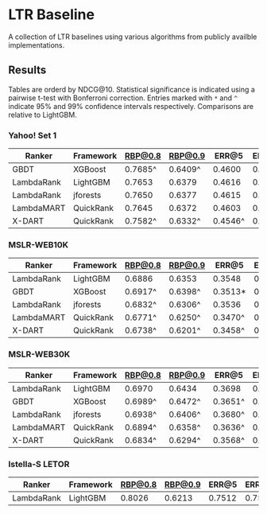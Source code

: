 
# LTR Baseline

A collection of LTR baselines using various algorithms from publicly availble implementations.

## Results

Tables are orderd by NDCG@10. Statistical significance is indicated using a
pairwise t-test with Bonferroni correction. Entries marked with `*` and `^`
indicate 95% and 99% confidence intervals respectively. Comparisons are
relative to LightGBM.

### Yahoo! Set 1

| Ranker     | Framework | RBP@0.8 | RBP@0.9 | ERR@5   | ERR@10  | ERR@20  | NDCG@5  | NDCG@10 | NDCG@20 |
|------------|-----------|---------|---------|---------|---------|---------|---------|---------|---------|
| GBDT       | XGBoost   | 0.7685^ | 0.6409^ | 0.4600  | 0.4745  | 0.4783  | 0.7439  | 0.7858  | 0.8272  |
| LambdaRank | LightGBM  | 0.7653  | 0.6379  | 0.4616  | 0.4761  | 0.4799  | 0.7425  | 0.7845  | 0.8253  |
| LambdaRank | jforests  | 0.7650  | 0.6377  | 0.4615  | 0.4760  | 0.4798  | 0.7431  | 0.7842  | 0.8256  |
| LambdaMART | QuickRank | 0.7645  | 0.6372  | 0.4603  | 0.4749  | 0.4787  | 0.7408  | 0.7827  | 0.8237  |
| X-DART     | QuickRank | 0.7582^ | 0.6332^ | 0.4546^ | 0.4695^ | 0.4735^ | 0.7237^ | 0.7688^ | 0.8124^ |


### MSLR-WEB10K

| Ranker     | Framework | RBP@0.8 | RBP@0.9 | ERR@5    | ERR@10   | ERR@20   | NDCG@5   | NDCG@10 | NDCG@20 |
|------------|-----------|---------|---------|----------|----------|----------|----------|---------|---------|
| LambdaRank | LightGBM  | 0.6886  | 0.6353  | 0.3548   | 0.3735   | 0.3815   | 0.4724   | 0.4913  | 0.5225  |
| GBDT       | XGBoost   | 0.6917^ | 0.6398^ | 0.3513\* | 0.3702\* | 0.3784\* | 0.4694\* | 0.4893  | 0.5213  |
| LambdaRank | jforests  | 0.6832^ | 0.6306^ | 0.3536   | 0.3724   | 0.3804   | 0.4672^  | 0.4865^ | 0.5180^ |
| LambdaMART | QuickRank | 0.6771^ | 0.6250^ | 0.3470^  | 0.3663^  | 0.3745^  | 0.4582^  | 0.4782^ | 0.5102^ |
| X-DART     | QuickRank | 0.6738^ | 0.6201^ | 0.3458^  | 0.3647^  | 0.3729^  | 0.4552^  | 0.4721^ | 0.5023^ |


### MSLR-WEB30K

| Ranker     | Framework | RBP@0.8 | RBP@0.9 | ERR@5   | ERR@10  | ERR@20  | NDCG@5  | NDCG@10 | NDCG@20 |
|------------|-----------|---------|---------|---------|---------|---------|---------|---------|---------|
| LambdaRank | LightGBM  | 0.6970  | 0.6434  | 0.3698  | 0.3881  | 0.3959  | 0.4865  | 0.5046  | 0.5354  |
| GBDT       | XGBoost   | 0.6989^ | 0.6472^ | 0.3651^ | 0.3836^ | 0.3914^ | 0.4847  | 0.5034  | 0.5349  |
| LambdaRank | jforests  | 0.6938^ | 0.6406^ | 0.3680^ | 0.3864^ | 0.3942^ | 0.4843^ | 0.5025^ | 0.5335^ |
| LambdaMART | QuickRank | 0.6894^ | 0.6358^ | 0.3636^ | 0.3821^ | 0.3899^ | 0.4773^ | 0.4942^ | 0.5243^ |
| X-DART     | QuickRank | 0.6834^ | 0.6294^ | 0.3568^ | 0.3754^ | 0.3834^ | 0.4660^ | 0.4824^ | 0.5125^ |


### Istella-S LETOR

| Ranker     | Framework | RBP@0.8 | RBP@0.9 | ERR@5   | ERR@10  | ERR@20  | NDCG@5  | NDCG@10 | NDCG@20 |
|------------|-----------|---------|---------|---------|---------|---------|---------|---------|---------|
| LambdaRank | LightGBM  | 0.8026  | 0.6213  | 0.7512  | 0.7566  | 0.7572  | 0.7000  | 0.7614  | 0.8215  |
